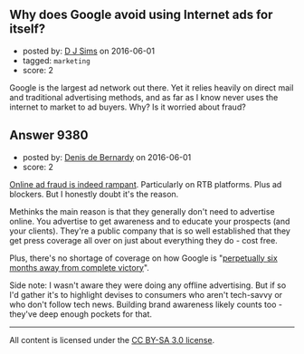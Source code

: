 ## Why does Google avoid using Internet ads for itself?

- posted by: [D J Sims](https://stackexchange.com/users/7242000/d-j-sims) on 2016-06-01
- tagged: `marketing`
- score: 2

Google is the largest ad network out there. Yet it relies heavily on direct mail and traditional advertising methods, and as far as I know never uses the internet to market to ad buyers. Why? Is it worried about fraud?


## Answer 9380

- posted by: [Denis de Bernardy](https://stackexchange.com/users/182468/denis-de-bernardy) on 2016-06-01
- score: 2

[Online ad fraud is indeed rampant](http://adage.com/article/digital/ana-report-7-2-billion-lost-ad-fraud-2015/302201/). Particularly on RTB platforms. Plus ad blockers. But I honestly doubt it's the reason.

Methinks the main reason is that they generally don't need to advertise online. You advertise to get awareness and to educate your prospects (and your clients). They're a public company that is so well established that they get press coverage all over on just about everything they do - cost free.

Plus, there's no shortage of coverage on how Google is "[perpetually six months away from complete victory](http://www.macworld.com/article/3075829/ios/android-wins-again-future-features-beat-apple-every-time.html)".

Side note: I wasn't aware they were doing any offline advertising. But if so I'd gather it's to highlight devises to consumers who aren't tech-savvy or who don't follow tech news. Building brand awareness likely counts too - they've deep enough pockets for that.




---

All content is licensed under the [CC BY-SA 3.0 license](https://creativecommons.org/licenses/by-sa/3.0/).
